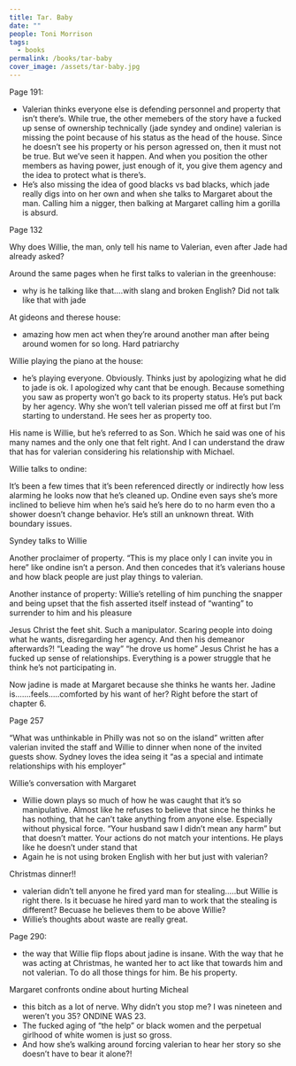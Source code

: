 ```yaml
---
title: Tar. Baby
date: ""
people: Toni Morrison
tags:
  - books
permalink: /books/tar-baby
cover_image: /assets/tar-baby.jpg
---
```

Page 191:

- Valerian thinks everyone else is defending personnel and property that isn’t there’s. While true, the other memebers of the story have a fucked up sense of ownership technically (jade syndey and ondine) valerian is missing the point because of his status as the head of the house. Since he doesn’t see his property or his person agressed on, then it must not be true. But we’ve seen it happen. And when you position the other members as having power, just enough of it, you give them agency and the idea to protect what is there’s.
- He’s also missing the idea of good blacks vs bad blacks, which jade really digs into on her own and when she talks to Margaret about the man. Calling him a nigger, then balking at Margaret calling him a gorilla is absurd.

Page 132

Why does Willie, the man, only tell his name to Valerian, even after Jade had already asked?

Around the same pages when he first talks to valerian in the greenhouse:

- why is he talking like that….with slang and broken English? Did not talk like that with jade

At gideons and therese house:

- amazing how men act when they’re around another man after being around women for so long. Hard patriarchy

Willie playing the piano at the house:

- he’s playing everyone. Obviously. Thinks just by apologizing what he did to jade is ok. I apologized why cant that be enough. Because something you saw as property won’t go back to its property status. He’s put back by her agency. Why she won’t tell valerian pissed me off at first but I’m starting to understand. He sees her as property too.

His name is Willie, but he’s referred to as Son. Which he said was one of his many names and the only one that felt right. And I can understand the draw that has for valerian considering his relationship with Michael.

Willie talks to ondine:

It’s been a few times that it’s been referenced directly or indirectly how less alarming he looks now that he’s cleaned up. Ondine even says she’s more inclined to believe him when he’s said he’s here do to no harm even tho a shower doesn’t change behavior. He’s still an unknown threat. With boundary issues.

Syndey talks to Willie

Another proclaimer of property. “This is my place only I can invite you in here” like ondine isn’t a person. And then concedes that it’s valerians house and how black people are just play things to valerian.

Another instance of property: Willie’s retelling of him punching the snapper and being upset that the fish asserted itself instead of “wanting” to surrender to him and his pleasure

Jesus Christ the feet shit. Such a manipulator. Scaring people into doing what he wants, disregarding her agency. And then his demeanor afterwards?! “Leading the way” “he drove us home” Jesus Christ he has a fucked up sense of relationships. Everything is a power struggle that he think he’s not participating in.

Now jadine is made at Margaret because she thinks he wants her. Jadine is…….feels…..comforted by his want of her? Right before the start of chapter 6.

Page 257

“What was unthinkable in Philly was not so on the island” written after valerian invited the staff and Willie to dinner when none of the invited guests show. Sydney loves the idea seing it “as a special and intimate relationships with his employer”

Willie’s conversation with Margaret

- Willie down plays so much of how he was caught that it’s so manipulative. Almost like he refuses to believe that since he thinks he has nothing, that he can’t take anything from anyone else. Especially without physical force. “Your husband saw I didn’t mean any harm” but that doesn’t matter. Your actions do not match your intentions. He plays like he doesn’t under stand that
- Again he is not using broken English with her but just with valerian?

Christmas dinner!!

- valerian didn’t tell anyone he fired yard man for stealing…..but Willie is right there. Is it becuase he hired yard man to work that the stealing is different? Becuase he believes them to be above Willie?
- Willie’s thoughts about waste are really great.

Page 290:

- the way that Willie flip flops about jadine is insane. With the way that he was acting at Christmas, he wanted her to act like that towards him and not valerian. To do all those things for him. Be his property.

Margaret confronts ondine about hurting Micheal

- this bitch as a lot of nerve. Why didn’t you stop me? I was nineteen and weren’t you 35? ONDINE WAS 23.
- The fucked aging of “the help” or black women and the perpetual girlhood of white women is just so gross.
- And how she’s walking around forcing valerian to hear her story so she doesn’t have to bear it alone?!